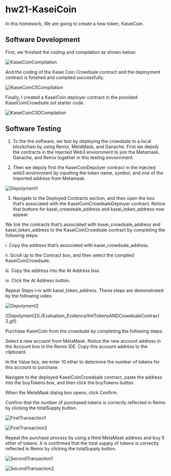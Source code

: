 # hw21-KaseiCoin

In this homework, We are going to create a new token, KaseiCoin. 

## Software Development

First, we finished the coding and compilation as shown below:

![KaseiCoinCompilation](./Evaluation_Evidence/KaseiCoinCompilation.jpg)

And the coding of the Kasei Coin Crowdsale contract and the deployment contract is finished and compiled successfully.

![KaseiCoinCSCompilation](./Evaluation_Evidence/KaseiCoinCrowdsaleCompilation.jpg)

Finally, I created a KaseiCoin deployer contract in the provided KaseiCoinCrowdsale.sol starter code.

![KaseiCoinCSDCompilation](./Evaluation_Evidence/KaseiCoinCrowdsaleDeployerCompilation.jpg)

## Software Testing

1. To the the software, we test by deploying the crowdsale to a local blockchain by using Remix, MetaMask, and Ganache. First we depoly the contracts in the Injected Web3 enviornment to join the Metamask, Ganache, and Remix together in this testing enviornment.

2. Then we depoly first the KaseiCoinDepolyer contract in the injected web3 environment by inputting the token name, symbol, and one of the imported address from Metamask.

![Depolyment1](./Evaluation_Evidence/DepolyContract.jpg)

3. Navigate to the Deployed Contracts section, and then open the box that’s associated with the KaseiCoinCrowdsaleDeployer contract. Notice that buttons for kasei_crowdsale_address and kasei_token_address now appear.


We link the contracts that’s associated with kasei_crowdsale_address and kasei_token_address to the KaseiCoinCrowdsale contract by completing the following steps:

i. Copy the address that’s associated with kasei_crowdsale_address.

ii. Scroll up to the Contract box, and then select the compiled KaseiCoinCrowdsale.

iii. Copy the address into the At Address box.

iv. Click the At Address button.

Repeat Steps i–iv with kasei_token_address. These steps are demonstrated by the following video

![Depolyment2](./Evaluation_Evidence/InitTokensANDCrowdsaleContract1.gif)

![Depolyment2](./Evaluation_Evidence/InitTokensANDCrowdsaleContract 2.gif)

Purchase KaseiCoin from the crowdsale by completing the following steps:

Select a new account from MetaMask. Notice the new account address in the Account box in the Remix IDE. Copy this account address to the clipboard.

In the Value box, we enter 10 ether to determine the number of tokens for this account to purchase.

Navigate to the deployed KaseiCoinCrowdsale contract, paste the address into the buyTokens box, and then click the buyTokens button.


When the MetaMask dialog box opens, click Confirm.


Confirm that the number of purchased tokens is correctly reflected in Remix by clicking the totalSupply button.

![FirstTransaction1](./Evaluation_Evidence/FirstTransaction1.jpg)

![FirstTransaction2](./Evaluation_Evidence/FirstTransaction2.jpg)


Repeat the purchase process by using a third MetaMask address and buy 5 ether of tokens. It is confirmed that the total supply of tokens is correctly reflected in Remix by clicking the totalSupply button.

![SecondTransaction1](./Evaluation_Evidence/SecondTransaction1.jpg)

![SecondTransaction2](./Evaluation_Evidence/SecondTransaction2.jpg)